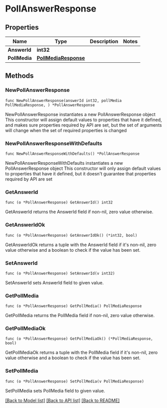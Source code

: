 # PollAnswerResponse

## Properties

Name | Type | Description | Notes
------------ | ------------- | ------------- | -------------
**AnswerId** | **int32** |  | 
**PollMedia** | [**PollMediaResponse**](PollMediaResponse.md) |  | 

## Methods

### NewPollAnswerResponse

`func NewPollAnswerResponse(answerId int32, pollMedia PollMediaResponse, ) *PollAnswerResponse`

NewPollAnswerResponse instantiates a new PollAnswerResponse object
This constructor will assign default values to properties that have it defined,
and makes sure properties required by API are set, but the set of arguments
will change when the set of required properties is changed

### NewPollAnswerResponseWithDefaults

`func NewPollAnswerResponseWithDefaults() *PollAnswerResponse`

NewPollAnswerResponseWithDefaults instantiates a new PollAnswerResponse object
This constructor will only assign default values to properties that have it defined,
but it doesn't guarantee that properties required by API are set

### GetAnswerId

`func (o *PollAnswerResponse) GetAnswerId() int32`

GetAnswerId returns the AnswerId field if non-nil, zero value otherwise.

### GetAnswerIdOk

`func (o *PollAnswerResponse) GetAnswerIdOk() (*int32, bool)`

GetAnswerIdOk returns a tuple with the AnswerId field if it's non-nil, zero value otherwise
and a boolean to check if the value has been set.

### SetAnswerId

`func (o *PollAnswerResponse) SetAnswerId(v int32)`

SetAnswerId sets AnswerId field to given value.


### GetPollMedia

`func (o *PollAnswerResponse) GetPollMedia() PollMediaResponse`

GetPollMedia returns the PollMedia field if non-nil, zero value otherwise.

### GetPollMediaOk

`func (o *PollAnswerResponse) GetPollMediaOk() (*PollMediaResponse, bool)`

GetPollMediaOk returns a tuple with the PollMedia field if it's non-nil, zero value otherwise
and a boolean to check if the value has been set.

### SetPollMedia

`func (o *PollAnswerResponse) SetPollMedia(v PollMediaResponse)`

SetPollMedia sets PollMedia field to given value.



[[Back to Model list]](../README.md#documentation-for-models) [[Back to API list]](../README.md#documentation-for-api-endpoints) [[Back to README]](../README.md)


